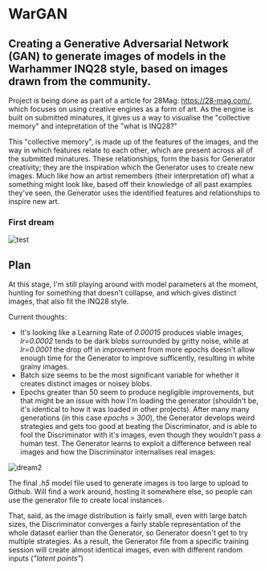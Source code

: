 # WarGAN

## Creating a Generative Adversarial Network (GAN) to generate images of models in the Warhammer INQ28 style, based on images drawn from the community.
Project is being done as part of a article for 28Mag: https://28-mag.com/, which focuses on using creative engines as a form of art. As the engine is built on submitted minatures, it gives us a way to visualise the "collective memory" and intepretation of the "what is INQ28?"

This "collective memory", is made up of the features of the images, and the way in which features relate to each other, which are present across all of the submitted minatures. These relationships, form the basis for Generator creativity; they are the inspiration which the Generator uses to create new images. Much like how an artist remembers (their interpretation of) what a something might look like, based off their knowledge of all past examples they've seen, the Generator uses the identified features and relationships to inspire new art. 

### First dream 

![test](https://user-images.githubusercontent.com/80669114/114171485-73a92900-9988-11eb-9cbc-7b644b133ae5.jpg) 

## Plan
At this stage, I'm still playing around with model parameters at the moment, hunting for something that doesn't collapse, and which gives distinct images, that also fit the INQ28 style.

Current thoughts:
* It's looking like a Learning Rate of *0.00015* produces viable images, *lr=0.0002* tends to be dark blobs surrounded by gritty noise, while at *lr=0.0001* the drop off in improvement from more epochs doesn't allow enough time for the Generator to improve sufficently, resulting in white grainy images.
* Batch size seems to be the most significant variable for whether it creates distinct images or noisey blobs.
* Epochs greater than 50 seem to produce negligible improvements, but that might be an issue with how I'm loading the generator (shouldn't be, it's identical to how it was loaded in other projects). After many many generations (in this case *epochs > 300*), the Generator develops weird strategies and gets too good at beating the Discriminator, and is able to fool the Discriminator with it's images, even though they wouldn't pass a human test. The Generator learns to exploit a difference between real images and how the Discriminator internalises real images:

![dream2](https://user-images.githubusercontent.com/80669114/114269809-f7344a00-9a5c-11eb-90d0-edb21fb157ef.jpg)



The final *.h5* model file used to generate images is too large to upload to Github. Will find a work around, hosting it somewhere else, so people can use the generator file to create local instances.

That, said, as the image distribution is fairly small, even with large batch sizes, the Discriminator converges a fairly stable representation of the whole dataset earlier than the Generator, so Generator doesn't get to try multiple strategies. As a result, the Generator file from a specific training session will create almost identical images, even with different random inputs (*"latent points"*)
